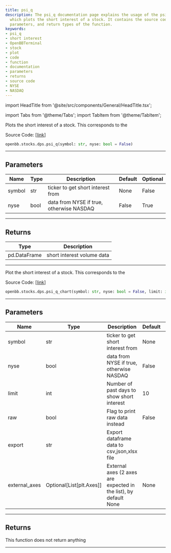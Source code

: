 ```yaml
---
title: psi_q
description: The psi_q documentation page explains the usage of the psi_q function,
  which plots the short interest of a stock. It contains the source code, code snippets,
  parameters, and return types of the function.
keywords:
- psi_q
- short interest
- OpenBBTerminal
- stock
- plot
- code
- function
- documentation
- parameters
- returns
- source code
- NYSE
- NASDAQ
---
```


import HeadTitle from '@site/src/components/General/HeadTitle.tsx';

<HeadTitle title="stocks.dps.psi_q - Reference | OpenBB SDK Docs" />

import Tabs from '@theme/Tabs';
import TabItem from '@theme/TabItem';

<Tabs>
<TabItem value="model" label="Model" default>

Plots the short interest of a stock. This corresponds to the

Source Code: [[link](https://github.com/OpenBB-finance/OpenBBTerminal/tree/main/openbb_terminal/stocks/dark_pool_shorts/quandl_model.py#L18)]

```python
openbb.stocks.dps.psi_q(symbol: str, nyse: bool = False)
```

---

## Parameters

| Name | Type | Description | Default | Optional |
| ---- | ---- | ----------- | ------- | -------- |
| symbol | str | ticker to get short interest from | None | False |
| nyse | bool | data from NYSE if true, otherwise NASDAQ | False | True |


---

## Returns

| Type | Description |
| ---- | ----------- |
| pd.DataFrame | short interest volume data |
---

</TabItem>
<TabItem value="view" label="Chart">

Plot the short interest of a stock. This corresponds to the

Source Code: [[link](https://github.com/OpenBB-finance/OpenBBTerminal/tree/main/openbb_terminal/stocks/dark_pool_shorts/quandl_view.py#L96)]

```python
openbb.stocks.dps.psi_q_chart(symbol: str, nyse: bool = False, limit: int = 10, raw: bool = False, export: str = "", external_axes: Optional[List[matplotlib.axes._axes.Axes]] = None)
```

---

## Parameters

| Name | Type | Description | Default | Optional |
| ---- | ---- | ----------- | ------- | -------- |
| symbol | str | ticker to get short interest from | None | False |
| nyse | bool | data from NYSE if true, otherwise NASDAQ | False | True |
| limit | int | Number of past days to show short interest | 10 | True |
| raw | bool | Flag to print raw data instead | False | True |
| export | str | Export dataframe data to csv,json,xlsx file |  | True |
| external_axes | Optional[List[plt.Axes]] | External axes (2 axes are expected in the list), by default None | None | True |


---

## Returns

This function does not return anything

---

</TabItem>
</Tabs>
